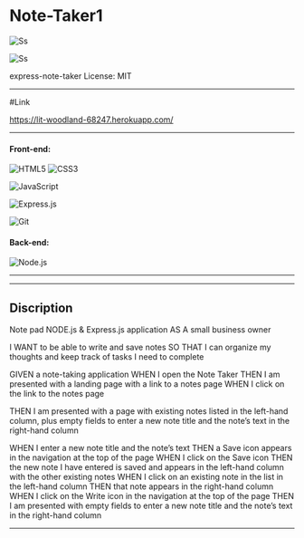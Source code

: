 # Note-Taker1

![Ss](https://media-exp1.licdn.com/dms/image/C5622AQGXCRK93fwTeA/feedshare-shrink_800/0/1664775865793?e=1667433600&v=beta&t=uBdnyQ43v9iwukBojI0wqwxCd5GRv0dMzWoYWZnEGsA)


![Ss](https://media-exp1.licdn.com/dms/image/C5622AQFfo5xG4wQxmg/feedshare-shrink_800/0/1664775891694?e=1667433600&v=beta&t=TE8rso4fIJp3Qj-LP9AQa2sQTLoTHLFr07QoMEQwUic)

express-note-taker
License: MIT


________________________________________________________________________________________________________________________________________________________________


#Link

https://lit-woodland-68247.herokuapp.com/
___________________________________________________________________________________________________________________________________________________________________
 #### Front-end:
 
![HTML5](https://img.shields.io/badge/html5-%23E34F26.svg?logo=html5&logoColor=white&style=for-the-badge)
![CSS3](https://img.shields.io/badge/css3-%231572B6.svg?logo=css3&logoColor=white&style=for-the-badge)

![JavaScript](https://img.shields.io/badge/-JavaScript-%23F7DF1C?style=flat-square&logo=javascript&logoColor=000000&color=d1b01f)

  ![Express.js](https://img.shields.io/badge/express.js-%23404d59.svg?logo=express&logoColor=%2361DAFB&style=for-the-badge)




	
![Git](https://img.shields.io/badge/git-%23F05033.svg?logo=git&logoColor=white&style=for-the-badge)
	

  
#### Back-end:
 ![Node.js ](https://img.shields.io/badge/node.js-6DA55F?logo=node.js&logoColor=white&style=for-the-badge)
 _________________________________________________________________________________________________________________________________________________________________
 



___________________________________________________________________________________________________________________________________________________________________
## Discription 

Note pad NODE.js &amp; Express.js application
AS A small business owner

I WANT to be able to write and save notes
SO THAT I can organize my thoughts and keep track of tasks I need to complete

GIVEN a note-taking application
WHEN I open the Note Taker
THEN I am presented with a landing page with a link to a notes page
WHEN I click on the link to the notes page

THEN I am presented with a page with existing notes listed in the left-hand column,
plus empty fields to enter a new note title and the note’s text in the right-hand column

WHEN I enter a new note title and the note’s text
THEN a Save icon appears in the navigation at the top of the page
WHEN I click on the Save icon
THEN the new note I have entered is saved and appears in the left-hand column with the other existing notes
WHEN I click on an existing note in the list in the left-hand column
THEN that note appears in the right-hand column
WHEN I click on the Write icon in the navigation at the top of the page
THEN I am presented with empty fields to enter a new note title and the note’s text in the right-hand column

_______________________________________________________________________________________________________________________________________________________________________
